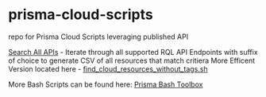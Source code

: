 # prisma-cloud-scripts
repo for Prisma Cloud Scripts leveraging published API

[Search All APIs](https://github.com/JonHurtt/prisma-cloud-scripts/blob/main/search_all_apis.sh) - Iterate through all supported RQL API Endpoints with suffix of choice to generate CSV of all resources that match critiera
More Efficent Version located here - [find_cloud_resources_without_tags.sh](https://github.com/PaloAltoNetworks/prisma_channel_resources/blob/main/prisma_bash_toolbox-main/find_cloud_resources_without_tags.sh)


More Bash Scripts can be found here: [Prisma Bash Toolbox](https://github.com/kyle9021/prisma_channel_resources/tree/main/prisma_bash_toolbox-main)

